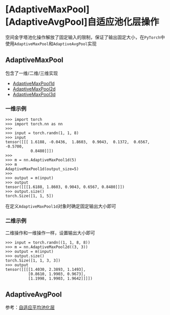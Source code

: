 
# [AdaptiveMaxPool][AdaptiveAvgPool]自适应池化层操作

空间金字塔池化操作解放了固定输入的限制，保证了输出固定大小，在`PyTorch`中使用`AdaptiveMaxPool`和`AdaptiveAvgPool`实现

## AdaptiveMaxPool

包含了一维/二维/三维实现

* [AdaptiveMaxPool1d](https://pytorch.org/docs/stable/nn.html#adaptivemaxpool1d)
* [AdaptiveMaxPool2d](https://pytorch.org/docs/stable/nn.html#adaptivemaxpool2d)
* [AdaptiveMaxPool3d](https://pytorch.org/docs/stable/nn.html#adaptivemaxpool3d)

### 一维示例

```
>>> import torch
>>> import torch.nn as nn
>>> 
>>> input = torch.randn(1, 1, 8)
>>> input
tensor([[[ 1.6188, -0.0436,  1.8603,  0.9043,  0.1372,  0.6567, -0.5700,
           0.8480]]])
>>> 
>>> m = nn.AdaptiveMaxPool1d(5)
>>> m
AdaptiveMaxPool1d(output_size=5)
>>> 
>>> output = m(input)
>>> output
tensor([[[1.6188, 1.8603, 0.9043, 0.6567, 0.8480]]])
>>> output.size()
torch.Size([1, 1, 5])
```

在定义`AdaptiveMaxPool1d`对象时确定固定输出大小即可

### 二维示例

二维操作和一维操作一样，设置输出大小即可

```
>>> input = torch.randn((1, 1, 8, 8))
>>> m = nn.AdaptiveMaxPool2d((3, 3))
>>> output = m(input)
>>> output.size()
torch.Size([1, 1, 3, 3])
>>> output
tensor([[[[1.4030, 2.3893, 1.1493],
          [0.8610, 1.9903, 0.9673],
          [1.1998, 1.9903, 1.9642]]]])
```

## AdaptiveAvgPool

参考：[自适应平均池化层](https://blog.zhujian.life/posts/ba337bfa.html)